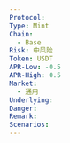 ```yaml
---
Protocol: 
Type: Mint
Chain:
  - Base
Risk: 中风险
Token: USDT
APR-Low: -0.5
APR-High: 0.5
Market:
  - 通用
Underlying: 
Danger: 
Remark: 
Scenarios:
---
```


